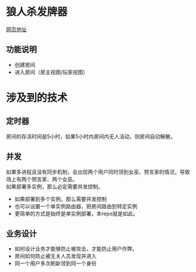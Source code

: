# 狼人杀发牌器
[网页地址](https://weiyinfu.cn/Wolf/index.html)

## 功能说明
* 创建房间 
* 进入房间（房主视图/玩家视图）

# 涉及到的技术
## 定时器
房间的存活时间是5小时，如果5小时内房间内无人活动，则房间自动解散。

## 并发
如果多进程且没有同步机制，会出现两个用户同时领到女巫、预言家的情况，导致场上有两个预言家、两个女巫。  
如果部署多实例，那么必定需要并发控制。  
* 如果部署到多个实例，那么需要并发控制
* 也可以设置一个单实例路由器，把房间路由到特定实例
* 更简单的方式是始终是单实例部署，本repo就是如此。

## 业务设计
* 如何设计业务才能够防止被攻击，才能防止用户作弊。
* 房间如何防止被无关人员发现并进入
* 同一个用户多次刷新领到同一个身份
